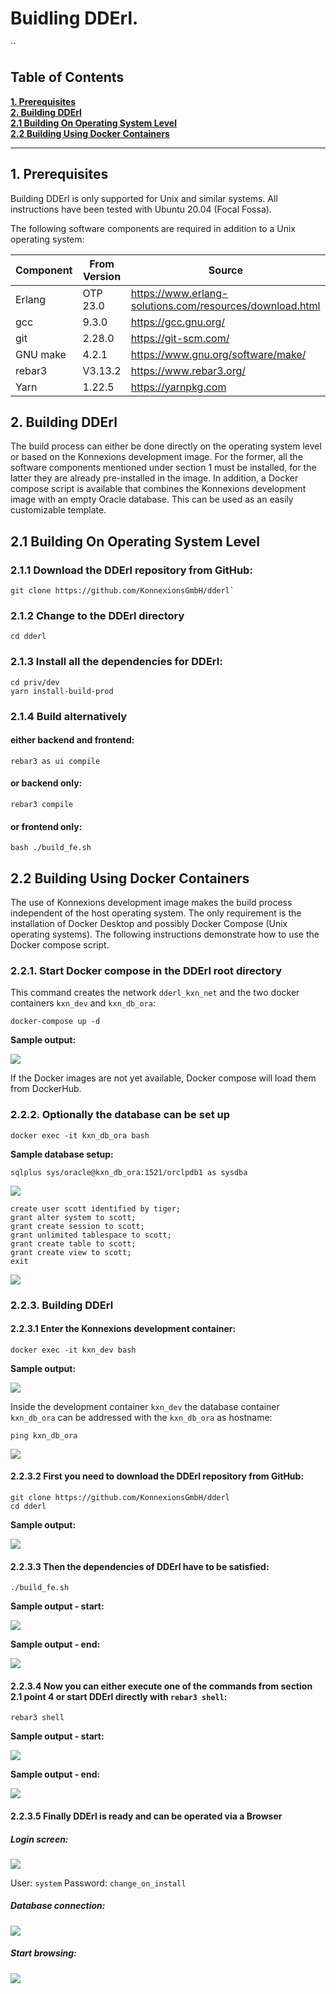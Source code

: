 Buidling DDErl.
=====
``
## Table of Contents

**[1. Prerequisites](#prerequisites)**<br>
**[2. Building DDErl](#buildinf_dderl)**<br>
**[2.1 Building On Operating System Level](#building_on_operating_system_level)**<br>
**[2.2 Building Using Docker Containers](#building_using_docker_containers)**<br>

----

## <a name="prerequisites"></a> 1. Prerequisites

Building DDErl is only supported for Unix and similar systems.
All instructions have been tested with Ubuntu 20.04 (Focal Fossa). 

The following software components are required in addition to a Unix operating system:

| Component | From Version  | Source                                                   |
| --------- | ------------- | -------------------------------------------------------- |
| Erlang    | OTP 23.0      | https://www.erlang-solutions.com/resources/download.html |
| gcc       | 9.3.0         | https://gcc.gnu.org/                                     |
| git       | 2.28.0        | https://git-scm.com/                                     | 
| GNU make  | 4.2.1         | https://www.gnu.org/software/make/                       |
| rebar3    | V3.13.2       | https://www.rebar3.org/                                  |
| Yarn      | 1.22.5        | https://yarnpkg.com                                      |

## <a name="buildinf_dderl"></a> 2. Building DDErl

The build process can either be done directly on the operating system level or based on the Konnexions development image.
For the former, all the software components mentioned under section 1 must be installed, for the latter they are already pre-installed in the image.
In addition, a Docker compose script is available that combines the Konnexions development image with an empty Oracle database. 
This can be used as an easily customizable template.

## <a name="building_on_operating_system_level"></a> 2.1 Building On Operating System Level

### 2.1.1 Download the DDErl repository from GitHub:

    git clone https://github.com/KonnexionsGmbH/dderl`

### 2.1.2 Change to the DDErl directory

    cd dderl

### 2.1.3 Install all the dependencies for DDErl:

    cd priv/dev
    yarn install-build-prod

### 2.1.4 Build alternatively

#### either backend and frontend:

    rebar3 as ui compile

#### or backend only:

    rebar3 compile

#### or frontend only:

    bash ./build_fe.sh

## <a name="building_using_docker_containers"></a> 2.2 Building Using Docker Containers

The use of Konnexions development image makes the build process independent of the host operating system.
The only requirement is the installation of Docker Desktop and possibly Docker Compose (Unix operating systems).
The following instructions demonstrate how to use the Docker compose script. 

### 2.2.1. Start Docker compose in the DDErl root directory

This command creates the network `dderl_kxn_net` and the two docker containers `kxn_dev` and `kxn_db_ora`:

    docker-compose up -d
    
**Sample output:**    
    
![](priv/.BUILD_images/compose_up.png)

If the Docker images are not yet available, Docker compose will load them from DockerHub.
     
### 2.2.2. Optionally the database can be set up

    docker exec -it kxn_db_ora bash
    
**Sample database setup:**    
    
    sqlplus sys/oracle@kxn_db_ora:1521/orclpdb1 as sysdba
    
![](priv/.BUILD_images/sqlplus_1.png)
    
    create user scott identified by tiger;
    grant alter system to scott;
    grant create session to scott;
    grant unlimited tablespace to scott;
    grant create table to scott;
    grant create view to scott;
    exit

![](priv/.BUILD_images/sqlplus_2.png) 

### 2.2.3. Building DDErl

#### 2.2.3.1 Enter the Konnexions development container:

    docker exec -it kxn_dev bash
    
**Sample output:**    
    
![](priv/.BUILD_images/docker_exec.png)    

Inside the  development container `kxn_dev` the database container `kxn_db_ora` can be addressed with the `kxn_db_ora` as hostname:  

    ping kxn_db_ora

![](priv/.BUILD_images/ping.png)

#### 2.2.3.2 First you need to download the DDErl repository from GitHub:

    git clone https://github.com/KonnexionsGmbH/dderl
    cd dderl
    
**Sample output:**   
 
![](priv/.BUILD_images/git_clone.png)

#### 2.2.3.3 Then the dependencies of DDErl have to be satisfied:

    ./build_fe.sh
    
**Sample output - start:**    
    
![](priv/.BUILD_images/yarn_start.png)    
    
**Sample output - end:**    
    
![](priv/.BUILD_images/yarn_end.png)

#### 2.2.3.4 Now you can either execute one of the commands from section 2.1 point 4 or start DDErl directly with `rebar3 shell`:

    rebar3 shell
    
**Sample output - start:**    
    
![](priv/.BUILD_images/rebar3_shell_start.png)

**Sample output - end:**    
    
![](priv/.BUILD_images/rebar3_shell_end.png)

#### 2.2.3.5 Finally DDErl is ready and can be operated via a Browser

##### Login screen:

![](priv/.BUILD_images/Login.png)

User: `system` Password: `change_on_install`

##### Database connection:

![](priv/.BUILD_images/Connect.png)

##### Start browsing:

![](priv/.BUILD_images/Result.png)
